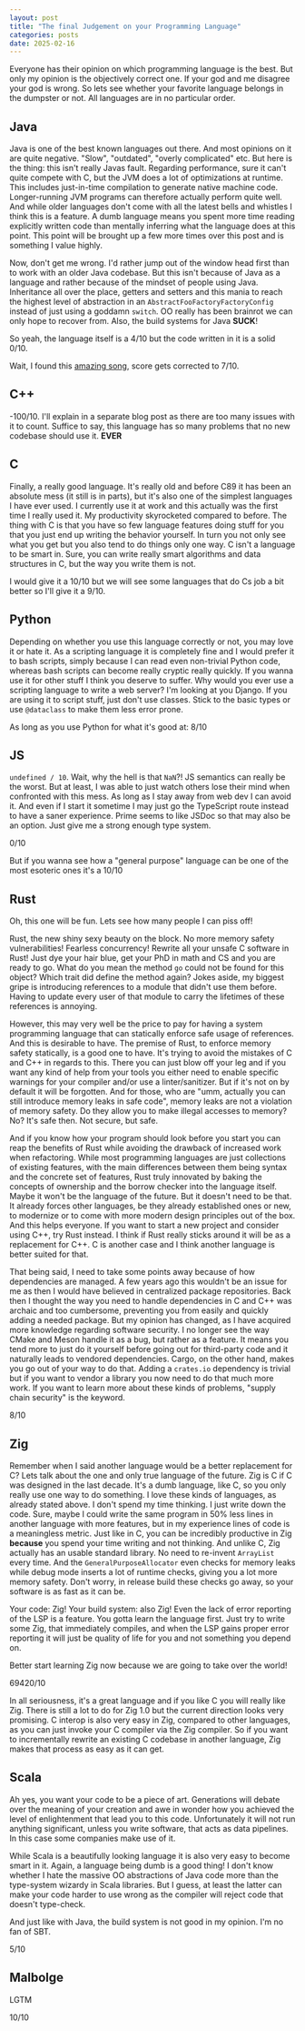 ```yaml
---
layout: post
title: "The final Judgement on your Programming Language"
categories: posts
date: 2025-02-16
---
```


Everyone has their opinion on which programming language is the best. But only my opinion is the objectively correct one.
If your god and me disagree your god is wrong. So lets see whether your favorite language belongs in the dumpster or not.
All languages are in no particular order.

## Java

Java is one of the best known languages out there. And most opinions on it are quite negative. "Slow", "outdated", "overly complicated" etc.
But here is the thing: this isn't really Javas fault. Regarding performance, sure it can't quite compete with C, 
but the JVM does a lot of optimizations at runtime. This includes just-in-time compilation to generate native machine code.
Longer-running JVM programs can therefore actually perform quite well. And while older languages don't come with all the latest
bells and whistles I think this is a feature. A dumb language means you spent more time reading explicitly written code than
mentally inferring what the language does at this point. 
This point will be brought up a few more times over this post and is something I value highly.

Now, don't get me wrong. I'd rather jump out of the window head first than to work with an older Java codebase. 
But this isn't because of Java as a language and rather because of the mindset of people using Java. 
Inheritance all over the place, getters and setters and this mania to reach the highest level of abstraction in an
`AbstractFooFactoryFactoryConfig` instead of just using a goddamn `switch`. OO really has been brainrot we can only hope to recover from.
Also, the build systems for Java **SUCK**!

So yeah, the language itself is a 4/10 but the code written in it is a solid 0/10.

Wait, I found this [amazing song](https://www.youtube.com/watch?v=yup8gIXxWDU), score gets corrected to 7/10.

## C++

-100/10. I'll explain in a separate blog post as there are too many issues with it to count.
Suffice to say, this language has so many problems that no new codebase should use it. **EVER**

## C

Finally, a really good language. It's really old and before C89 it has been an absolute mess (it still is in parts), but it's also one of the simplest
languages I have ever used. I currently use it at work and this actually was the first time I really used it. 
My productivity skyrocketed compared to before. The thing with C is that you have so few language features doing stuff for you that you just end up
writing the behavior yourself. In turn you not only see what you get but you also tend to do things only one way. C isn't a language to be smart in.
Sure, you can write really smart algorithms and data structures in C, but the way you write them is not.

I would give it a 10/10 but we will see some languages that do Cs job a bit better so I'll give it a 9/10.

## Python

Depending on whether you use this language correctly or not, you may love it or hate it. As a scripting language it is completely fine
and I would prefer it to bash scripts, simply because I can read even non-trivial Python code,
whereas bash scripts can become really cryptic really quickly. If you wanna use it for other stuff I think you deserve to suffer.
Why would you ever use a scripting language to write a web server? I'm looking at you Django. 
If you are using it to script stuff, just don't use classes. Stick to the basic types or use `@dataclass` to make them less error prone.

As long as you use Python for what it's good at: 8/10

## JS

`undefined / 10`. Wait, why the hell is that `NaN`?! JS semantics can really be the worst. But at least, I was able to just watch others
lose their mind when confronted with this mess. As long as I stay away from web dev I can avoid it. And even if I start it sometime I may just go the
TypeScript route instead to have a saner experience. Prime seems to like JSDoc so that may also be an option. 
Just give me a strong enough type system.

0/10

But if you wanna see how a "general purpose" language can be one of the most esoteric ones it's a 10/10

## Rust

Oh, this one will be fun. Lets see how many people I can piss off!

Rust, the new shiny sexy beauty on the block. No more memory safety vulnerabilities! Fearless concurrency! Rewrite all your unsafe C software in Rust!
Just dye your hair blue, get your PhD in math and CS and you are ready to go. What do you mean the method `go` could not be found for this object?
Which trait did define the method again? Jokes aside, my biggest gripe is introducing references to a module that didn't use them before.
Having to update every user of that module to carry the lifetimes of these references is annoying.

However, this may very well be the price to pay for having a system programming language that can statically enforce safe usage of references.
And this is desirable to have. The premise of Rust, to enforce memory safety statically, is a good one to have. 
It's trying to avoid the mistakes of C and C++ in regards to this. There you can just blow off your leg and if you want any kind
of help from your tools you either need to enable specific warnings for your compiler and/or use a linter/sanitizer.
But if it's not on by default it will be forgotten. And for those, who are "umm, actually you can still introduce memory leaks in safe code",
memory leaks are not a violation of memory safety. Do they allow you to make illegal accesses to memory? No? It's safe then. Not secure, but safe.

And if you know how your program should look before you start you can reap the benefits of Rust while avoiding the drawback of increased work
when refactoring. While most programming languages are just collections of existing features, with the main differences between them being
syntax and the concrete set of features, Rust truly innovated by baking the concepts of ownership and the borrow checker into the language itself.
Maybe it won't be the language of the future. But it doesn't need to be that. It already forces other languages, be they already established ones
or new, to modernize or to come with more modern design principles out of the box. And this helps everyone. 
If you want to start a new project and consider using C++, try Rust instead. I think if Rust really sticks around it will be as a replacement for C++.
C is another case and I think another language is better suited for that.

That being said, I need to take some points away because of how dependencies are managed. A few years ago this wouldn't be an issue for me
as then I would have believed in centralized package repositories. Back then I thought the way you need to handle dependencies in C and C++
was archaic and too cumbersome, preventing you from easily and quickly adding a needed package.
But my opinion has changed, as I have acquired more knowledge regarding software security. I no longer see the way CMake and Meson handle it
as a bug, but rather as a feature. It means you tend more to just do it yourself before going out for third-party code and it naturally leads
to vendored dependencies. Cargo, on the other hand, makes you go out of your way to do that. 
Adding a `crates.io` dependency is trivial but if you want to vendor a library you now need to do that much more work. If you want to learn
more about these kinds of problems, "supply chain security" is the keyword.

8/10

## Zig

Remember when I said another language would be a better replacement for C? Lets talk about the one and only true language of the future.
Zig is C if C was designed in the last decade. It's a dumb language, like C, so you only really use one way to do something.
I love these kinds of languages, as already stated above. I don't spend my time thinking. I just write down the code.
Sure, maybe I could write the same program in 50% less lines in another language with more features, but in my experience
lines of code is a meaningless metric.
Just like in C, you can be incredibly productive in Zig **because** you spend your time writing and not thinking. 
And unlike C, Zig actually has an usable standard library. No need to re-invent `ArrayList` every time. 
And the `GeneralPurposeAllocator` even checks for memory leaks while debug mode inserts a lot of runtime checks, 
giving you a lot more memory safety. Don't worry, in release build these checks go away, so your software is as fast as it can be.

Your code: Zig! Your build system: also Zig! Even the lack of error reporting of the LSP is a feature. You gotta learn the language first.
Just try to write some Zig, that immediately compiles, and when the LSP gains proper error reporting it will just be quality of life for
you and not something you depend on.

Better start learning Zig now because we are going to take over the world!

69420/10

In all seriousness, it's a great language and if you like C you will really like Zig. There is still a lot to do for Zig 1.0 but the current direction
looks very promising. C interop is also very easy in Zig, compared to other languages, as you can just invoke your C compiler via the Zig compiler.
So if you want to incrementally rewrite an existing C codebase in another language, Zig makes that process as easy as it can get.

## Scala

Ah yes, you want your code to be a piece of art. Generations will debate over the meaning of your creation 
and awe in wonder how you achieved the level of enlightenment that lead you to this code. 
Unfortunately it will not run anything significant, unless you write software, that acts as data pipelines.
In this case some companies make use of it.

While Scala is a beautifully looking language it is also very easy to become smart in it. Again, a language being dumb is a good thing!
I don't know whether I hate the massive OO abstractions of Java code more than the type-system wizardy in Scala libraries.
But I guess, at least the latter can make your code harder to use wrong as the compiler will reject code that doesn't type-check.

And just like with Java, the build system is not good in my opinion. I'm no fan of SBT.

5/10

## Malbolge

LGTM

10/10
